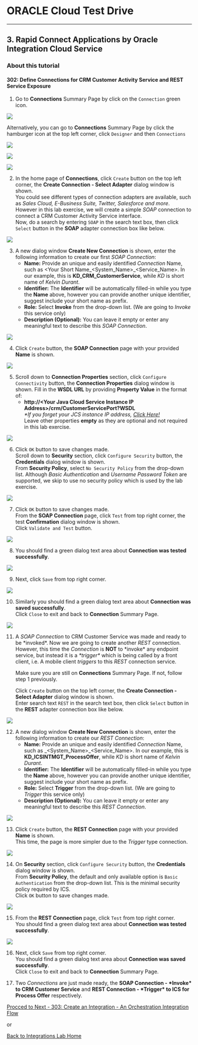 # ORACLE Cloud Test Drive #
-----
## 3. Rapid Connect Applications by Oracle Integration Cloud Service ##

### About this tutorial ###

#### 302: Define Connections for CRM Customer Activity Service and REST Service Exposure ####

1. Go to **Connections** Summary Page by click on the `Connection` green icon.

![](images/302/01.home_conn.png)

Alternatively, you can go to **Connections** Summary Page by click the hamburger icon at the top left corner, click `Designer` and then `Connections`

![](images/302/02.home_hamburger.png)

![](images/302/03.home_hamburger_designer.png)

![](images/302/04.home_hamburger_connections.png)

2. In the home page of **Connections**, click `Create` button on the top left corner, the **Create Connection - Select Adapter** dialog window is shown.  
   You could see different types of connection adapters are available, such as *Sales Cloud, E-Business Suite, Twitter, Salesforce and more*. However in this lab exercise, we will create a simple *SOAP* connection to connect a CRM Customer Activity Service interface.  
   Now, do a search by entering `SOAP` in the search text box, then click `Select` button in the **SOAP** adapter connection box like below.

![](images/302/05.connection_create.png)

3. A new dialog window **Create New Connection** is shown, enter the following information to create our first *SOAP Connection*:
    * **Name:** Provide an unique and easily identified *Connection* Name, such as <Your Short Name\_<System_Name>\_<Service_Name>. In our example, this is **KD_CRM_CustomerService**, while *KD* is short name of *Kelvin Durant*.
	* **Identifier:** The **Identifier** will be automatically filled-in while you type the **Name** above, however you can provide another unique identifier, suggest include your short name as prefix.
	* **Role:** Select **Invoke** from the drop-down list. (We are going to *Invoke* this service only)
	* **Description (Optional):** You can leave it empty or enter any meaningful text to describe this *SOAP Connection*.

![](images/302/06.connection_new.png)

4. Click `Create` button, the **SOAP Connection** page with your provided **Name** is shown.

![](images/302/07.connection_initial.png)

5. Scroll down to **Connection Properties** section, click `Configure Connectivity` button, the **Connection Properties** dialog window is shown. Fill in the **WSDL URL** by providing **Property Value** in the format of:
    * **http://\<Your Java Cloud Service Instance IP Address\>/crm/CustomerServicePort?WSDL**  
	*\*If you forget your JCS instance IP address, [Click Here!](../Java%20Apps/java.cloud.md)*  
	Leave other properties **empty** as they are optional and not required in this lab exercise.
	
![](images/302/08.connection_properties.png)

6. Click `OK` button to save changes made.  
    Scroll down to **Security** section, click `Configure Security` button, the **Credentials** dialog window is shown.  
    From **Security Policy**, select `No Security Policy` from the drop-down list. Although *Basic Authentication* and *Username Password Token* are supported, we skip to use no security policy which is used by the lab exercise.

![](images/302/09.connection_security.png)

7. Click `OK` button to save changes made.  
    From the **SOAP Connection** page, click `Test` from top right corner, the test **Confirmation** dialog window is shown.  
	Click `Validate and Test` button.

![](images/302/10.connection_test.png)

8. You should find a green dialog text area about **Connection was tested successfully**.

![](images/302/11.connection_testresult.png)

9. Next, click `Save` from top right corner.

![](images/302/12.connection_save.png)

10. Similarly you should find a green dialog text area about **Connection was saved successfully**.  
    Click `Close` to exit and back to **Connection** Summary Page.

![](images/302/13.connection_saveresult.png)

11. A *SOAP Connection* to CRM Customer Service was made and ready to be \*invoked\*. Now we are going to create another *REST* connection.  
    However, this time the *Connection* is **NOT** to \*invoke\* any endpoint service, but instead it is a *\*trigger\** which is being called by a front client, i.e. A mobile client *triggers* to this *REST* connection service.  
	
	Make sure you are still on **Connections** Summary Page. If not, follow step 1 previously.  
	
	Click `Create` button on the top left corner, the **Create Connection - Select Adapter** dialog window is shown.  
	Enter search text `REST` in the search text box, then click `Select` button in the **REST** adapter connection box like below.
	
![](images/302/14.connection_create1.png)

12. A new dialog window **Create New Connection** is shown, enter the following information to create our *REST Connection*:
    * **Name:** Provide an unique and easily identified *Connection* Name, such as <Your Short Name>\_<System_Name>\_<Service_Name>. In our example, this is **KD_ICSINTMGT_ProcessOffer**, while *KD* is short name of *Kelvin Durant*.
	* **Identifier:** The **Identifier** will be automatically filled-in while you type the **Name** above, however you can provide another unique identifier, suggest include your short name as prefix.
	* **Role:** Select **Trigger** from the drop-down list. (We are going to *Trigger* this service only)
	* **Description (Optional):** You can leave it empty or enter any meaningful text to describe this *REST Connection*.

![](images/302/15.connection_new1.png)

13. Click `Create` button, the **REST Connection** page with your provided **Name** is shown.  
   This time, the page is more simpler due to the *Trigger* type connection.

![](images/302/16.connection_initial1.png)

14. On **Security** section, click `Configure Security` button, the **Credentials** dialog window is shown.  
    From **Security Policy**, the default and only available option is `Basic Authentication` from the drop-down list. This is the minimal security policy required by ICS.  
	Click `OK` button to save changes made.
    
![](images/302/17.connection_security1.png)

15. From the **REST Connection** page, click `Test` from top right corner.  
    You should find a green dialog text area about **Connection was tested successfully**.

![](images/302/18.connection_test1.png)

16. Next, click `Save` from top right corner.  
    You should find a green dialog text area about **Connection was saved successfully**.  
    Click `Close` to exit and back to **Connection** Summary Page.

[](images/302/19.connection_save1.png)

17. Two *Connections* are just made ready, the **SOAP Connection - \*Invoke\* to CRM Customer Service** and **REST Connection - \*Trigger\* to ICS for Process Offer** respectively.

[Procced to Next - 303: Create an Integration - An Orchestration Integration Flow](303-IntegrationsLab.md)

or

[Back to Integrations Lab Home](README.md)
